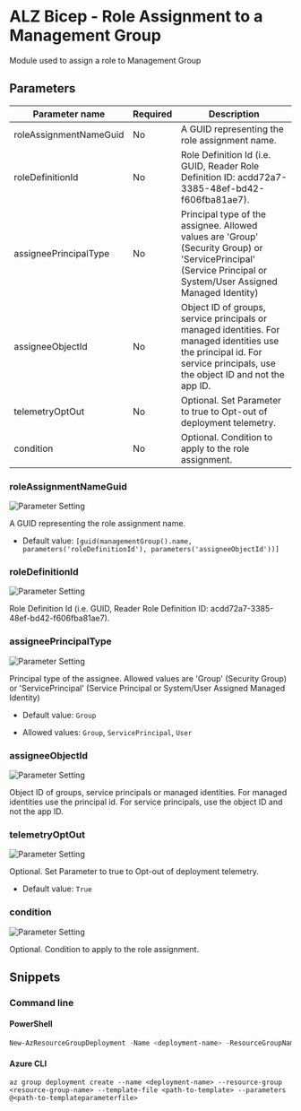 # ALZ Bicep - Role Assignment to a Management Group

Module used to assign a role to Management Group

## Parameters

Parameter name | Required | Description
-------------- | -------- | -----------
roleAssignmentNameGuid | No       | A GUID representing the role assignment name.
roleDefinitionId | No       | Role Definition Id (i.e. GUID, Reader Role Definition ID: acdd72a7-3385-48ef-bd42-f606fba81ae7).
assigneePrincipalType | No       | Principal type of the assignee. Allowed values are 'Group' (Security Group) or 'ServicePrincipal' (Service Principal or System/User Assigned Managed Identity)
assigneeObjectId | No       | Object ID of groups, service principals or managed identities. For managed identities use the principal id. For service principals, use the object ID and not the app ID.
telemetryOptOut | No       | Optional. Set Parameter to true to Opt-out of deployment telemetry.
condition      | No       | Optional. Condition to apply to the role assignment.

### roleAssignmentNameGuid

![Parameter Setting](https://img.shields.io/badge/parameter-optional-green?style=flat-square)

A GUID representing the role assignment name.

- Default value: `[guid(managementGroup().name, parameters('roleDefinitionId'), parameters('assigneeObjectId'))]`

### roleDefinitionId

![Parameter Setting](https://img.shields.io/badge/parameter-optional-green?style=flat-square)

Role Definition Id (i.e. GUID, Reader Role Definition ID: acdd72a7-3385-48ef-bd42-f606fba81ae7).

### assigneePrincipalType

![Parameter Setting](https://img.shields.io/badge/parameter-optional-green?style=flat-square)

Principal type of the assignee. Allowed values are 'Group' (Security Group) or 'ServicePrincipal' (Service Principal or System/User Assigned Managed Identity)

- Default value: `Group`

- Allowed values: `Group`, `ServicePrincipal`, `User`

### assigneeObjectId

![Parameter Setting](https://img.shields.io/badge/parameter-optional-green?style=flat-square)

Object ID of groups, service principals or managed identities. For managed identities use the principal id. For service principals, use the object ID and not the app ID.

### telemetryOptOut

![Parameter Setting](https://img.shields.io/badge/parameter-optional-green?style=flat-square)

Optional. Set Parameter to true to Opt-out of deployment telemetry.

- Default value: `True`

### condition

![Parameter Setting](https://img.shields.io/badge/parameter-optional-green?style=flat-square)

Optional. Condition to apply to the role assignment.

## Snippets

### Command line

#### PowerShell

```powershell
New-AzResourceGroupDeployment -Name <deployment-name> -ResourceGroupName <resource-group-name> -TemplateFile <path-to-template> -TemplateParameterFile <path-to-templateparameter>
```

#### Azure CLI

```text
az group deployment create --name <deployment-name> --resource-group <resource-group-name> --template-file <path-to-template> --parameters @<path-to-templateparameterfile>
```
